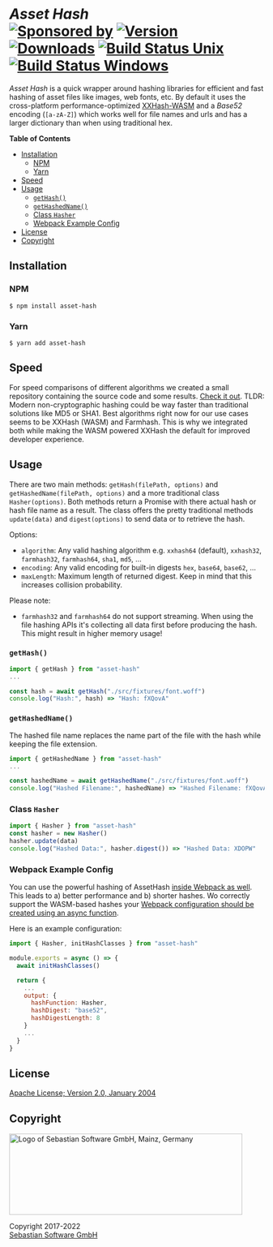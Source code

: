 # _Asset Hash_ <br/>[![Sponsored by][sponsor-img]][sponsor] [![Version][npm-version-img]][npm] [![Downloads][npm-downloads-img]][npm] [![Build Status Unix][github-img]][github] [![Build Status Windows][appveyor-img]][appveyor]

_Asset Hash_ is a quick wrapper around hashing libraries for efficient and fast hashing of asset files like images, web fonts, etc. By default it uses the cross-platform performance-optimized [XXHash-WASM](https://github.com/jungomi/xxhash-wasm) and a _Base52_ encoding (`[a-zA-Z]`) which works well for file names and urls and has a larger dictionary than when using traditional hex.

[sponsor]: https://www.sebastian-software.de
[npm]: https://www.npmjs.com/package/asset-hash
[github]: https://github-ci.org/sebastian-software/asset-hash
[appveyor]: https://ci.appveyor.com/project/swernerx/asset-hash/branch/master
[sponsor-img]: https://badgen.net/badge/Sponsored%20by/Sebastian%20Software/692446
[npm-downloads-img]: https://badgen.net/npm/dm/asset-hash
[npm-version-img]: https://badgen.net/npm/v/asset-hash
[github-img]: https://badgen.net/github/sebastian-software/asset-hash?label=unix%20build
[appveyor-img]: https://badgen.net/appveyor/ci/swernerx/asset-hash?label=windows%20build

<!-- START doctoc generated TOC please keep comment here to allow auto update -->
<!-- DON'T EDIT THIS SECTION, INSTEAD RE-RUN doctoc TO UPDATE -->

**Table of Contents**

- [Installation](#installation)
  - [NPM](#npm)
  - [Yarn](#yarn)
- [Speed](#speed)
- [Usage](#usage)
  - [`getHash()`](#gethash)
  - [`getHashedName()`](#gethashedname)
  - [Class `Hasher`](#class-hasher)
  - [Webpack Example Config](#webpack-example-config)
- [License](#license)
- [Copyright](#copyright)

<!-- END doctoc generated TOC please keep comment here to allow auto update -->

## Installation

### NPM

```console
$ npm install asset-hash
```

### Yarn

```console
$ yarn add asset-hash
```

## Speed

For speed comparisons of different algorithms we created a small repository containing the source code and some results. [Check it out](https://github.com/sebastian-software/node-hash-comparison). TLDR: Modern non-cryptographic hashing could be way faster than traditional solutions like MD5 or SHA1. Best algorithms right now for our use cases seems to be XXHash (WASM) and Farmhash. This is why we integrated both while making the WASM powered XXHash the default for improved developer experience.

## Usage

There are two main methods: `getHash(filePath, options)` and `getHashedName(filePath, options)` and a more traditional class `Hasher(options)`. Both methods return a Promise with there actual hash or hash file name as a result. The class offers the pretty traditional methods `update(data)` and `digest(options)` to send data or to retrieve the hash.

Options:

- `algorithm`: Any valid hashing algorithm e.g. `xxhash64` (default), `xxhash32`, `farmhash32`, `farmhash64`, `sha1`, `md5`, ...
- `encoding`: Any valid encoding for built-in digests `hex`, `base64`, `base62`, ...
- `maxLength`: Maximum length of returned digest. Keep in mind that this increases collision probability.

Please note:

- `farmhash32` and `farmhash64` do not support streaming. When using the file hashing APIs it's collecting all data first before producing the hash. This might result in higher memory usage!

### `getHash()`

```js
import { getHash } from "asset-hash"
...

const hash = await getHash("./src/fixtures/font.woff")
console.log("Hash:", hash) => "Hash: fXQovA"
```

### `getHashedName()`

The hashed file name replaces the name part of the file with the hash while keeping the file extension.

```js
import { getHashedName } from "asset-hash"
...

const hashedName = await getHashedName("./src/fixtures/font.woff")
console.log("Hashed Filename:", hashedName) => "Hashed Filename: fXQovA.woff"
```

### Class `Hasher`

```js
import { Hasher } from "asset-hash"
const hasher = new Hasher()
hasher.update(data)
console.log("Hashed Data:", hasher.digest()) => "Hashed Data: XDOPW"
```

### Webpack Example Config

You can use the powerful hashing of AssetHash [inside Webpack as well](https://webpack.js.org/configuration/output/#outputhashfunction). This leads to a) better performance and b) shorter hashes. Wo correctly support the WASM-based hashes your [Webpack configuration should be created using an async function](https://webpack.js.org/configuration/configuration-types/#exporting-a-promise).

Here is an example configuration:

```js
import { Hasher, initHashClasses } from "asset-hash"

module.exports = async () => {
  await initHashClasses()

  return {
    ...
    output: {
      hashFunction: Hasher,
      hashDigest: "base52",
      hashDigestLength: 8
    }
    ...
  }
}
```

## License

[Apache License; Version 2.0, January 2004](http://www.apache.org/licenses/LICENSE-2.0)

## Copyright

<img src="https://cdn.rawgit.com/sebastian-software/sebastian-software-brand/0d4ec9d6/sebastiansoftware-en.svg" alt="Logo of Sebastian Software GmbH, Mainz, Germany" width="460" height="160"/>

Copyright 2017-2022<br/>[Sebastian Software GmbH](http://www.sebastian-software.de)
